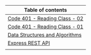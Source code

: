 | Table of contents                                                                        |
| ---------------------------------------------------------------------------------------- |
| [Code 401 - Reading Class - 02](./Readings/Code%20401%20-%20Reading%20Class%20-%2002.md) |
| [Code 401 - Reading Class - 01](./Readings/Code%20401%20-%20Reading%20Class%20-%2001.md) |
| [Data Structures and Algorithms](./Readings/Data%20Structures%20and%20Algorithms.md)     |
| [Express REST API](./Readings/Express%20REST%20API.md)                                   |
|                                                                                          |
